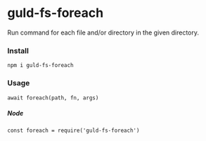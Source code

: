 # guld-fs-foreach

Run command for each file and/or directory in the given directory.

### Install

```
npm i guld-fs-foreach
```

### Usage

```
await foreach(path, fn, args)
```

##### Node

```
const foreach = require('guld-fs-foreach')
```
